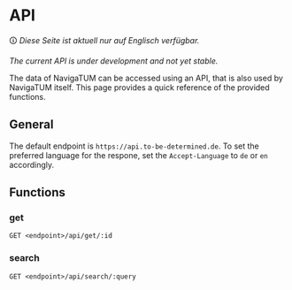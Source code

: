 # API
🛈 *Diese Seite ist aktuell nur auf Englisch verfügbar.*

*The current API is under development and not yet stable.*

The data of NavigaTUM can be accessed using an API, that is also used by NavigaTUM itself. This page provides a quick reference of the provided functions.

## General
The default endpoint is `https://api.to-be-determined.de`.
To set the preferred language for the respone, set the `Accept-Language` to
`de` or `en` accordingly.

## Functions
### get

```
GET <endpoint>/api/get/:id
```

### search

```
GET <endpoint>/api/search/:query
```
